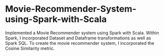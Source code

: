# Movie-Recommender-System-using-Spark-with-Scala
Implemented a Movie Recommender system using Spark with Scala. Within Spark, I incorporated Dataset and Dataframe transformations as well as Spark SQL. To create the movie recommender system, I incorporated the Cosine Similarity metric. 
